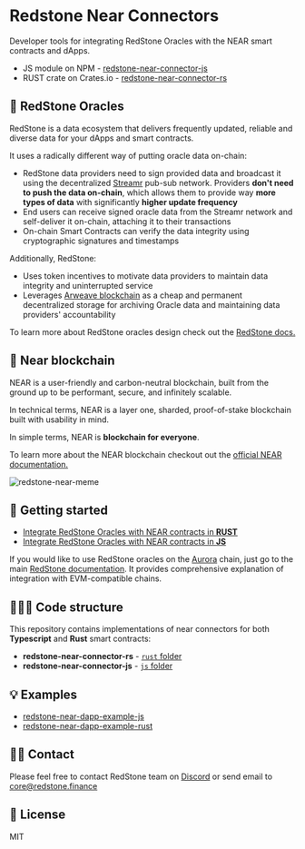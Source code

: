 # Redstone Near Connectors

Developer tools for integrating RedStone Oracles with the NEAR smart contracts and dApps.

- JS module on NPM - [redstone-near-connector-js](https://www.npmjs.com/package/redstone-near-connector-js)
- RUST crate on Crates.io - [redstone-near-connector-rs](https://crates.io/crates/redstone-near-connector-rs)

## 🔮 RedStone Oracles

RedStone is a data ecosystem that delivers frequently updated, reliable and diverse data for your dApps and smart contracts.

It uses a radically different way of putting oracle data on-chain:

- RedStone data providers need to sign provided data and broadcast it using the decentralized [Streamr](https://streamr.network/) pub-sub network. Providers **don't need to push the data on-chain**, which allows them to provide way **more types of data** with significantly **higher update frequency**
- End users can receive signed oracle data from the Streamr network and self-deliver it on-chain, attaching it to their transactions
- On-chain Smart Contracts can verify the data integrity using cryptographic signatures and timestamps

Additionally, RedStone:

- Uses token incentives to motivate data providers to maintain data integrity and uninterrupted service
- Leverages [Arweave blockchain](https://www.arweave.org/) as a cheap and permanent decentralized storage for archiving Oracle data and maintaining data providers' accountability

To learn more about RedStone oracles design check out the [RedStone docs.](https://docs.redstone.finance/docs/introduction)

## 🔗 Near blockchain

NEAR is a user-friendly and carbon-neutral blockchain, built from the ground up to be performant, secure, and infinitely scalable.

In technical terms, NEAR is a layer one, sharded, proof-of-stake blockchain built with usability in mind.

In simple terms, NEAR is **blockchain for everyone**.

To learn more about the NEAR blockchain checkout out the [official NEAR documentation.](https://docs.near.org/)

![redstone-near-meme](https://user-images.githubusercontent.com/48165439/203373818-5c6e89cf-7417-48a4-a6dd-3d9bb1c23382.png)


## 🚀 Getting started

- [Integrate RedStone Oracles with NEAR contracts in **RUST**](./rust/)
- [Integrate RedStone Oracles with NEAR contracts in **JS**](./js/)

If you would like to use RedStone oracles on the [Aurora]() chain, just go to the main [RedStone documentation](https://docs.redstone.finance/docs/smart-contract-devs/getting-started). It provides comprehensive explanation of integration with EVM-compatible chains.

## 👩🏻‍💻 Code structure

This repository contains implementations of near connectors for both **Typescript** and **Rust** smart contracts:

- **redstone-near-connector-rs** - [`rust` folder](./rust/)
- **redstone-near-connector-js** - [`js` folder](./js/)

## 💡 Examples
- [redstone-near-dapp-example-js](https://github.com/redstone-finance/redstone-near-dapp-example-js)
- [redstone-near-dapp-example-rust](https://github.com/redstone-finance/redstone-near-dapp-example-rust)

## 🙋‍♂️ Contact

Please feel free to contact RedStone team on [Discord](https://redstone.finance/discord) or send email to core@redstone.finance

## 📜 License

MIT
